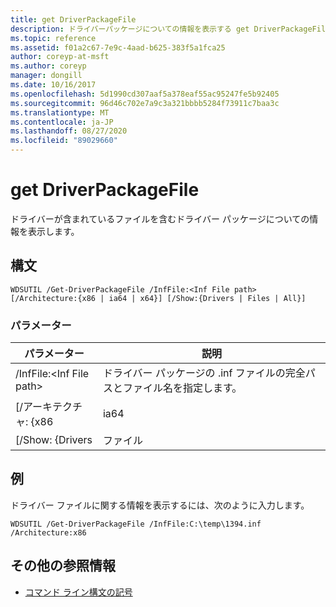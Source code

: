 ```yaml
---
title: get DriverPackageFile
description: ドライバーパッケージについての情報を表示する get DriverPackageFile の参照記事。ドライバーパッケージに含まれるドライバーとファイルを含みます。
ms.topic: reference
ms.assetid: f01a2c67-7e9c-4aad-b625-383f5a1fca25
author: coreyp-at-msft
ms.author: coreyp
manager: dongill
ms.date: 10/16/2017
ms.openlocfilehash: 5d1990cd307aaf5a378eaf55ac95247fe5b92405
ms.sourcegitcommit: 96d46c702e7a9c3a321bbbb5284f73911c7baa3c
ms.translationtype: MT
ms.contentlocale: ja-JP
ms.lasthandoff: 08/27/2020
ms.locfileid: "89029660"
---
```

# <a name="get-driverpackagefile"></a>get DriverPackageFile

ドライバーが含まれているファイルを含むドライバー パッケージについての情報を表示します。

## <a name="syntax"></a>構文

```
WDSUTIL /Get-DriverPackageFile /InfFile:<Inf File path> [/Architecture:{x86 | ia64 | x64}] [/Show:{Drivers | Files | All}]
```

### <a name="parameters"></a>パラメーター

|         パラメーター         |                              説明                               |
|---------------------------|------------------------------------------------------------------------|
| /InfFile:\<Inf File path> | ドライバー パッケージの .inf ファイルの完全パスとファイル名を指定します。 |
|    [/アーキテクチャ: {x86    |                                  ia64                                  |
|     [/Show: {Drivers      |                                 ファイル                                  |

## <a name="examples"></a>例

ドライバー ファイルに関する情報を表示するには、次のように入力します。
```
WDSUTIL /Get-DriverPackageFile /InfFile:C:\temp\1394.inf /Architecture:x86
```

## <a name="additional-references"></a>その他の参照情報

- [コマンド ライン構文の記号](command-line-syntax-key.md)